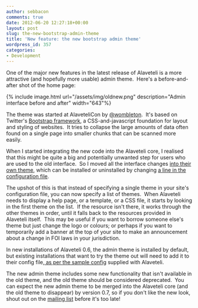 ```yaml
---
author: sebbacon
comments: true
date: 2012-06-20 12:27:18+00:00
layout: post
slug: the-new-bootstrap-admin-theme
title: 'New feature: the new bootstrap admin theme'
wordpress_id: 357
categories:
- Development
---
```


One of the major new features in the latest release of Alaveteli is a more attractive (and hopefully more usable) admin theme.  Here's a before-and-after shot of the home page:

{% include image.html url="/assets/img/oldnew.png" description="Admin interface before and after" width="643"%}

The theme was started at AlaveteliCon by [@wombleton](https://twitter.com/#!/wombleton).  It's based on Twitter's [Bootstrap framework](http://twitter.github.com/bootstrap/), a CSS-and-javascript foundation for layout and styling of websites.  It tries to collapse the large amounts of data often found on a single page into smaller chunks that can be scanned more easily.

When I started integrating the new code into the Alaveteli core, I realised that this might be quite a big and potentially unwanted step for users who are used to the old interface.  So I moved all the interface changes [into their own theme](https://github.com/mysociety/adminbootstraptheme), which can be installed or uninstalled by changing [a line in the configuration file](https://github.com/mysociety/alaveteli/blob/2e69a53ff5c3e15dd5a7a0fcb5f8fcedf3d6f778/config/general.yml-example#L37).

The upshot of this is that instead of specifying a single theme in your site's configuration file, you can now specify a list of themes.  When Alaveteli needs to display a help page, or a template, or a CSS file, it starts by looking in the first theme on the list.  If the resource isn't there, it works through the other themes in order, until it falls back to the resources provided in Alaveteli itself.  This may be useful if you want to borrow someone else's theme but just change the logo or colours; or perhaps if you want to temporarily add a banner at the top of your site to make an announcement about a change in FOI laws in your jurisdiction.

In new installations of Alaveteli 0.6, the admin theme is installed by default, but existing installations that want to try the theme out will need to add it to their config file,[ as per the sample config](https://github.com/mysociety/alaveteli/blob/2e69a53ff5c3e15dd5a7a0fcb5f8fcedf3d6f778/config/general.yml-example#L37) supplied with Alaveteli.

The new admin theme includes some new functionality that isn't available in the old theme, and the old theme should be considered deprecated.  You can expect the new admin theme to be merged into the Alaveteli core (and the old theme to disappear) by version 0.7, so if you don't like the new look, shout out on the [mailing list](http://groups.google.com/group/alaveteli-dev) before it's too late!
